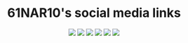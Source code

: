 <div align="center"><h1>61NAR10's social media links</h1><a href="https://discord.com/users/314204067960324097"><img src="https://img.shields.io/badge/discord-61NAR10-7289da?logo=discord&logoColor=fff"></a> <a href="https://www.pinterest.com/ap_lido/"><img src="https://img.shields.io/badge/pinterest-ap__lido-e60023?logo=pinterest&logoColor=fff"></a> <a href="https://steamcommunity.com/id/61NAR10"><img src="https://img.shields.io/badge/steam-61NAR10-1b2838?logo=steam&logoColor=fff"></a> <a href="https://t.me/ap_lido"><img src="https://img.shields.io/badge/telegram-ap__lido-0088cc?logo=steam&logoColor=fff"></a> <a href="https://www.tiktok.com/@ap_lido"><img src="https://img.shields.io/badge/tiktok-ap__lido-000?logo=tiktok&logoColor=fff"></a> <a href="https://x.com/ap_lido"><img src="https://img.shields.io/badge/x-ap__lido-000?logo=x&logoColor=fff"></a></div>
